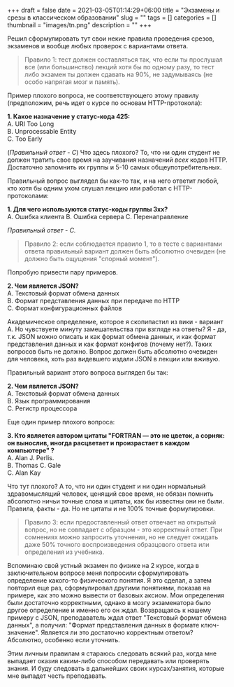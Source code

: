 +++ 
draft = false
date = 2021-03-05T01:14:29+06:00
title = "Экзамены и срезы в классическом образовании"
slug = "" 
tags = []
categories = []
thumbnail = "images/tn.png"
description = ""
+++

Решил сформулировать тут свои некие правила проведения срезов, экзаменов и вообще любых проверок с вариантами ответа. 
>Правило 1: тест должен составляться так, что если ты прослушал все (или большинство) лекций хотя бы по одному разу, то тест либо экзамен ты должен сдавать на 90%, не задумываясь (не особо напрягая мозг и память). 

Пример плохого вопроса, не соответствующего этому правилу (предположим, речь идет о курсе по основам HTTP-протокола):

**1. Какое назначение у статус-кода 425:**  
A. URI Too Long  
B. Unprocessable Entity  
C. Too Early  

(*Правильный ответ - C*) Что здесь плохого? То, что ни один студент не должен тратить свое время на заучивания назначений *всех* кодов HTTP. Достаточно запомнить их группы и 5-10 самых общеупотребительных. 

Правильный вопрос выглядел бы как-то так, и на него ответит любой, кто хотя бы одним ухом слушал лекцию или работал с HTTP-протоколами:

**1. Для чего используются статус-коды группы 3xx?**  
A. Ошибка клиента
B. Ошибка сервера
C. Перенаправление

*Правильный ответ - C.*

>Правило 2: если соблюдается правило 1, то в тесте с вариантами ответа правильный вариант должен быть абсолютно очевиден (не должно быть ощущения "спорный момент").

Попробую привести пару примеров.

**2. Чем является JSON?**  
A. Текстовый формат обмена данных  
B. Формат представления данных при передаче по HTTP  
C. Формат конфигурационных файлов  

Академическое определение, которое я скопипастил из вики - вариант А. Но чувствуете минуту замешательства при взгляде на ответы? Я - да, т.к. JSON можно описать и как формат обмена данных, и как формат представления данных и как формат конфигов (почему нет?). Таких вопросов быть не должно. Вопрос должен быть абсолютно очевиден для человека, хоть раз видевшего издали JSON в лекции или вживую.

Правильный вариант этого вопроса выглядел бы так:

**2. Чем является JSON?**  
A. Текстовый формат обмена данных  
B. Язык программирования  
C. Регистр процессора  

Еще один пример плохого вопроса:

**3. Кто является автором цитаты "FORTRAN — это не цветок, а сорняк: он вынослив, иногда расцветает и произрастает в каждом компьютере" ?**   
A. Alan J. Perlis.  
B. Thomas C. Gale  
C. Alan Kay  

Что тут плохого? А то, что ни один студент и ни один нормальный здравомыслящий человек, ценящий свое время, не обязан помнить абсолютно ничьи точные слова и цитаты, как бы известны они не были. Правила, факты - да. Но не цитаты и не 100% точные формулировки.

>Правило 3: если предоставленный ответ отвечает на открытый вопрос, но не совпадает с образцом - это корректный ответ. При сомнениях можно запросить уточнения, но не следует ожидать даже 50% точного воспроизведения образцового ответа или определения из учебника.

Вспоминаю свой устный экзамен по физике на 2 курсе, когда в заключительном вопросе меня попросили сформулировать определение какого-то физического понятия. Я это сделал, а затем повторил еще раз, сформулировал другими понятиями, показав на примере, как это можно вывести от базовых аксиом. Мои определения были достаточно корректными, однако в мозгу экзаменатора было другое определение и именно его он ждал. Возвращаясь к нашему примеру с JSON, преподаватель ждал ответ "Текстовый формат обмена данных", а получил: "Формат представления данных в формате ключ-значение". 
Является ли это достаточно корректным ответом? Абсолютно, особенно если уточнить.

Этим личным правилам я стараюсь следовать всякий раз, когда мне выпадает оказия каким-либо способом передавать или проверять знания. И буду следовать в дальнейших своих курсах/занятия, которые мне выпадет честь преподавать. 